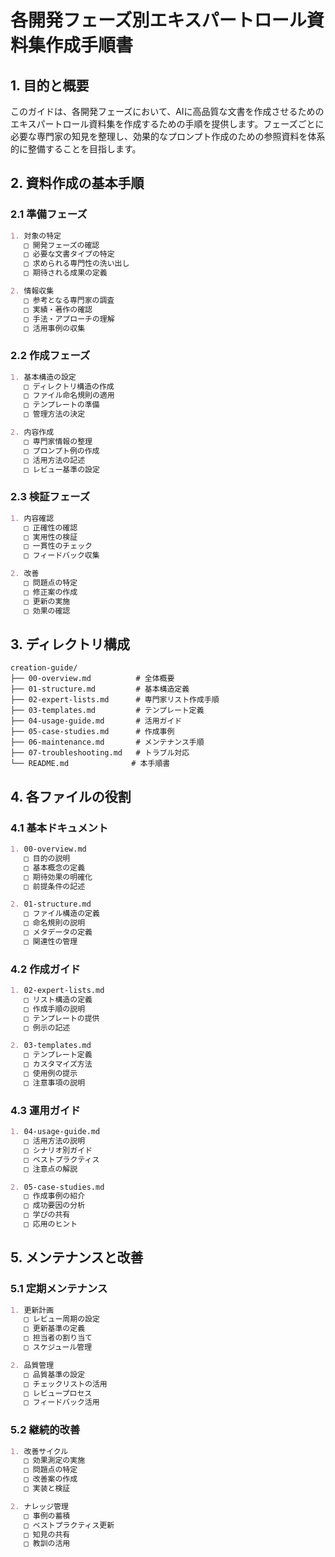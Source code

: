 # 各開発フェーズ別エキスパートロール資料集作成手順書

## 1. 目的と概要
このガイドは、各開発フェーズにおいて、AIに高品質な文書を作成させるためのエキスパートロール資料集を作成するための手順を提供します。フェーズごとに必要な専門家の知見を整理し、効果的なプロンプト作成のための参照資料を体系的に整備することを目指します。

## 2. 資料作成の基本手順

### 2.1 準備フェーズ
```markdown
1. 対象の特定
   □ 開発フェーズの確認
   □ 必要な文書タイプの特定
   □ 求められる専門性の洗い出し
   □ 期待される成果の定義

2. 情報収集
   □ 参考となる専門家の調査
   □ 実績・著作の確認
   □ 手法・アプローチの理解
   □ 活用事例の収集
```

### 2.2 作成フェーズ
```markdown
1. 基本構造の設定
   □ ディレクトリ構造の作成
   □ ファイル命名規則の適用
   □ テンプレートの準備
   □ 管理方法の決定

2. 内容作成
   □ 専門家情報の整理
   □ プロンプト例の作成
   □ 活用方法の記述
   □ レビュー基準の設定
```

### 2.3 検証フェーズ
```markdown
1. 内容確認
   □ 正確性の確認
   □ 実用性の検証
   □ 一貫性のチェック
   □ フィードバック収集

2. 改善
   □ 問題点の特定
   □ 修正案の作成
   □ 更新の実施
   □ 効果の確認
```

## 3. ディレクトリ構成
```
creation-guide/
├── 00-overview.md          # 全体概要
├── 01-structure.md         # 基本構造定義
├── 02-expert-lists.md      # 専門家リスト作成手順
├── 03-templates.md         # テンプレート定義
├── 04-usage-guide.md       # 活用ガイド
├── 05-case-studies.md      # 作成事例
├── 06-maintenance.md       # メンテナンス手順
├── 07-troubleshooting.md   # トラブル対応
└── README.md              # 本手順書
```

## 4. 各ファイルの役割

### 4.1 基本ドキュメント
```markdown
1. 00-overview.md
   □ 目的の説明
   □ 基本概念の定義
   □ 期待効果の明確化
   □ 前提条件の記述

2. 01-structure.md
   □ ファイル構造の定義
   □ 命名規則の説明
   □ メタデータの定義
   □ 関連性の管理
```

### 4.2 作成ガイド
```markdown
1. 02-expert-lists.md
   □ リスト構造の定義
   □ 作成手順の説明
   □ テンプレートの提供
   □ 例示の記述

2. 03-templates.md
   □ テンプレート定義
   □ カスタマイズ方法
   □ 使用例の提示
   □ 注意事項の説明
```

### 4.3 運用ガイド
```markdown
1. 04-usage-guide.md
   □ 活用方法の説明
   □ シナリオ別ガイド
   □ ベストプラクティス
   □ 注意点の解説

2. 05-case-studies.md
   □ 作成事例の紹介
   □ 成功要因の分析
   □ 学びの共有
   □ 応用のヒント
```

## 5. メンテナンスと改善

### 5.1 定期メンテナンス
```markdown
1. 更新計画
   □ レビュー周期の設定
   □ 更新基準の定義
   □ 担当者の割り当て
   □ スケジュール管理

2. 品質管理
   □ 品質基準の設定
   □ チェックリストの活用
   □ レビュープロセス
   □ フィードバック活用
```

### 5.2 継続的改善
```markdown
1. 改善サイクル
   □ 効果測定の実施
   □ 問題点の特定
   □ 改善案の作成
   □ 実装と検証

2. ナレッジ管理
   □ 事例の蓄積
   □ ベストプラクティス更新
   □ 知見の共有
   □ 教訓の活用